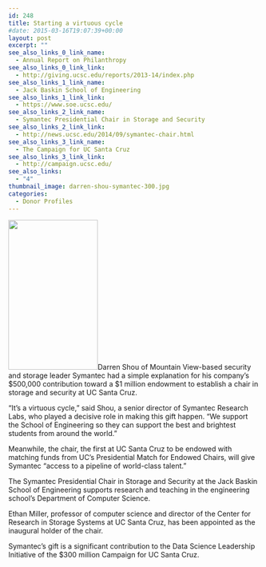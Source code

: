 ```yaml
---
id: 248
title: Starting a virtuous cycle
#date: 2015-03-16T19:07:39+00:00
layout: post
excerpt: ""
see_also_links_0_link_name:
  - Annual Report on Philanthropy
see_also_links_0_link_link:
  - http://giving.ucsc.edu/reports/2013-14/index.php
see_also_links_1_link_name:
  - Jack Baskin School of Engineering
see_also_links_1_link_link:
  - https://www.soe.ucsc.edu/
see_also_links_2_link_name:
  - Symantec Presidential Chair in Storage and Security
see_also_links_2_link_link:
  - http://news.ucsc.edu/2014/09/symantec-chair.html
see_also_links_3_link_name:
  - The Campaign for UC Santa Cruz
see_also_links_3_link_link:
  - http://campaign.ucsc.edu/
see_also_links:
  - "4"
thumbnail_image: darren-shou-symantec-300.jpg
categories:
  - Donor Profiles
---
```

<img class="alignright size-medium wp-image-249" src="http://live-ucsc-giving.pantheonsite.io/wp-content/uploads/2017/08/darren-shou-symantec-300-179x300.jpg" alt="" width="179" height="300" />Darren Shou of Mountain View-based security and storage leader Symantec had a simple explanation for his company&#8217;s $500,000 contribution toward a $1 million endowment to establish a chair in storage and security at UC Santa Cruz.

&#8220;It&#8217;s a virtuous cycle,&#8221; said Shou, a senior director of Symantec Research Labs, who played a decisive role in making this gift happen. &#8220;We support the School of Engineering so they can support the best and brightest students from around the world.&#8221;

Meanwhile, the chair, the first at UC Santa Cruz to be endowed with matching funds from UC&#8217;s Presidential Match for Endowed Chairs, will give Symantec &#8220;access to a pipeline of world-class talent.&#8221;

The Symantec Presidential Chair in Storage and Security at the Jack Baskin School of Engineering supports research and teaching in the engineering school&#8217;s Department of Computer Science.

Ethan Miller, professor of computer science and director of the Center for Research in Storage Systems at UC Santa Cruz, has been appointed as the inaugural holder of the chair.

Symantec&#8217;s gift is a significant contribution to the Data Science Leadership Initiative of the $300 million Campaign for UC Santa Cruz.
